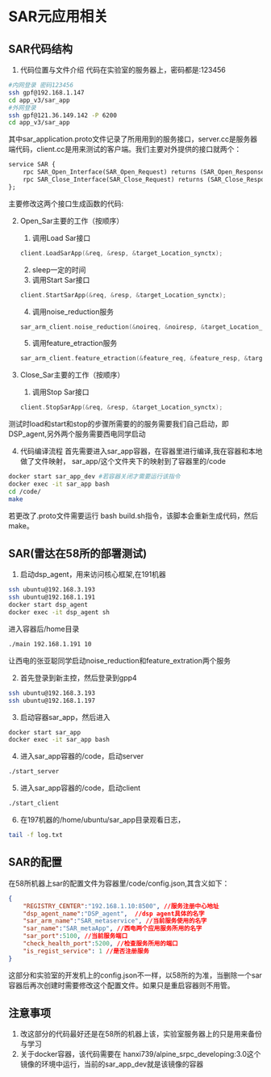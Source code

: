 # SAR元应用相关


## SAR代码结构
1. 代码位置与文件介绍
代码在实验室的服务器上，密码都是:123456
```bash
#内网登录 密码123456
ssh gpf@192.168.1.147
cd app_v3/sar_app
#外网登录
ssh gpf@121.36.149.142 -P 6200
cd app_v3/sar_app
```
其中sar_application.proto文件记录了所用用到的服务接口，server.cc是服务器端代码，client.cc是用来测试的客户端。我们主要对外提供的接口就两个：
```proto
service SAR {
    rpc SAR_Open_Interface(SAR_Open_Request) returns (SAR_Open_Response);
    rpc SAR_Close_Interface(SAR_Close_Request) returns (SAR_Close_Response);
};
```
主要修改这两个接口生成函数的代码:

2. Open_Sar主要的工作（按顺序）
    1. 调用Load Sar接口
    ```c++
    client.LoadSarApp(&req, &resp, &target_Location_synctx);
    ```
    2. sleep一定的时间
    3. 调用Start Sar接口
    ```c++
    client.StartSarApp(&req, &resp, &target_Location_synctx);
    ```
    4. 调用noise_reduction服务
    ```c++
    sar_arm_client.noise_reduction(&noireq, &noiresp, &target_Location_synctx);
    ```
    5. 调用feature_etraction服务
    ```c++
    sar_arm_client.feature_etraction(&feature_req, &feature_resp, &target_Location_synctx);
    ```


3. Close_Sar主要的工作（按顺序）
    1. 调用Stop Sar接口
    ```c++
    client.StopSarApp(&req, &resp, &target_Location_synctx);
    ```
测试时load和start和stop的步骤所需要的的服务需要我们自己启动，即DSP_agent,另外两个服务需要西电同学启动

4. 代码编译流程
首先需要进入sar_app容器，在容器里进行编译,我在容器和本地做了文件映射，
sar_app/这个文件夹下的映射到了容器里的/code
```bash
docker start sar_app_dev #若容器关闭才需要运行该指令
docker exec -it sar_app bash
cd /code/
make
```
若更改了.proto文件需要运行 bash build.sh指令，该脚本会重新生成代码，然后make。

## SAR(雷达在58所的部署测试)

1. 启动dsp_agent，用来访问核心框架,在191机器
```bash
ssh ubuntu@192.168.3.193
ssh ubuntu@192.168.1.191
docker start dsp_agent
docker exec -it dsp_agent sh
```
进入容器后/home目录
```bash
./main 192.168.1.191 10
```
让西电的张亚聪同学启动noise_reduction和feature_extration两个服务

2. 首先登录到新主控，然后登录到gpp4
```bash
ssh ubuntu@192.168.3.193
ssh ubuntu@192.168.1.197
```
3. 启动容器sar_app，然后进入
```bash
docker start sar_app
docker exec -it sar_app bash
```

4. 进入sar_app容器的/code，启动server
```bash
./start_server
```

5. 进入sar_app容器的/code，启动client
```bash
./start_client
```

6. 在197机器的/home/ubuntu/sar_app目录观看日志，
```bash
tail -f log.txt
```

## SAR的配置
在58所机器上sar的配置文件为容器里/code/config.json,其含义如下：
```json
{
    "REGISTRY_CENTER":"192.168.1.10:8500", //服务注册中心地址
	"dsp_agent_name":"DSP_agent",  //dsp agent具体的名字
    "sar_arm_name":"SAR_metaservice", //当前服务使用的名字
    "sar_name":"SAR_metaApp", //西电两个应用服务所用的名字
    "sar_port":5100, //当前服务端口
    "check_health_port":5200, //检查服务所用的端口
    "is_regist_service": 1 //是否注册服务
}
```
这部分和实验室的开发机上的config.json不一样，以58所的为准，当删除一个sar容器后再次创建时需要修改这个配置文件。如果只是重启容器则不用管。

## 注意事项
1. 改这部分的代码最好还是在58所的机器上该，实验室服务器上的只是用来备份与学习
2. 关于docker容器，该代码需要在 hanxi739/alpine_srpc_developing:3.0这个镜像的环境中运行，当前的sar_app_dev就是该镜像的容器
